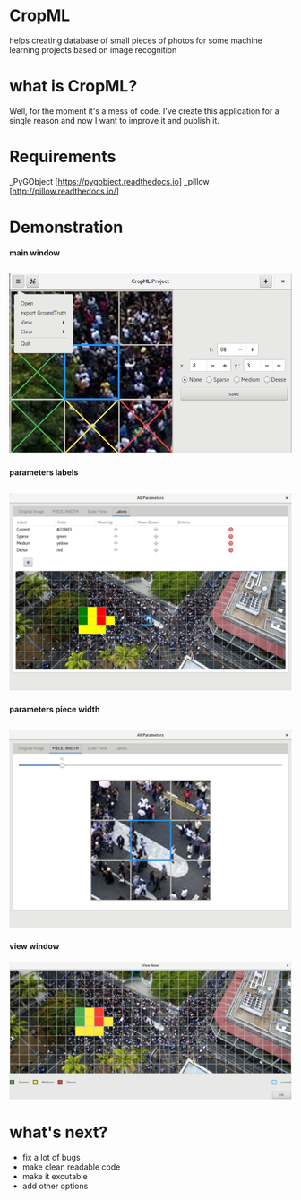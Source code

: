 # CropML
helps creating database of small pieces of photos for some machine learning projects based on image recognition


# what is CropML?
Well, for the moment it's a mess of code. I've create this application for a single reason and now I want to improve it and publish it.  


# Requirements
_PyGObject [https://pygobject.readthedocs.io]
_pillow [http://pillow.readthedocs.io/]


# Demonstration
#### main window
![](https://raw.githubusercontent.com/Samet-MohamedAmin/CropML/master/demonstration/main_window.png)
-----------------------------------------------------------
#### parameters labels
![](https://raw.githubusercontent.com/Samet-MohamedAmin/CropML/master/demonstration/parameters_labels.png)
-----------------------------------------------------------
#### parameters piece width
![](https://raw.githubusercontent.com/Samet-MohamedAmin/CropML/master/demonstration/parameters_piece_width.png)
-----------------------------------------------------------
#### view window
![](https://raw.githubusercontent.com/Samet-MohamedAmin/CropML/master/demonstration/view_window.png)



# what's next?
- fix a lot of bugs
- make clean readable code
- make it excutable
- add other options
